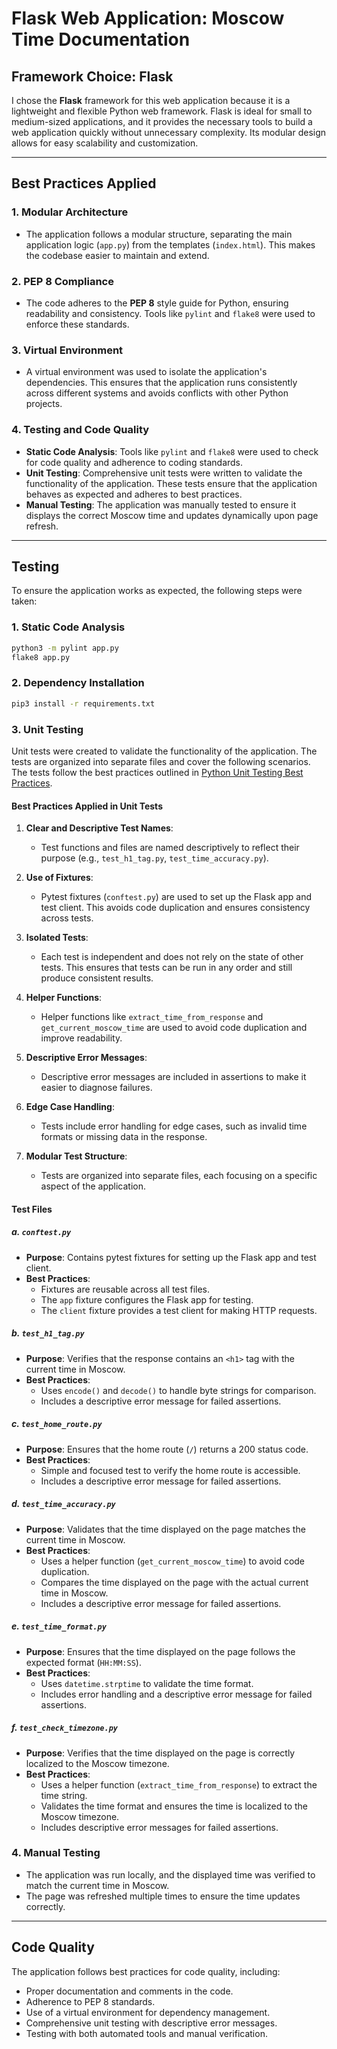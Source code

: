 # Flask Web Application: Moscow Time Documentation

## Framework Choice: Flask

I chose the **Flask** framework for this web application because it is a lightweight and flexible Python web framework. Flask is ideal for small to medium-sized applications, and it provides the necessary tools to build a web application quickly without unnecessary complexity. Its modular design allows for easy scalability and customization.

---

## Best Practices Applied

### 1. **Modular Architecture**

- The application follows a modular structure, separating the main application logic (`app.py`) from the templates (`index.html`). This makes the codebase easier to maintain and extend.

### 2. **PEP 8 Compliance**

- The code adheres to the **PEP 8** style guide for Python, ensuring readability and consistency. Tools like `pylint` and `flake8` were used to enforce these standards.

### 3. **Virtual Environment**

- A virtual environment was used to isolate the application's dependencies. This ensures that the application runs consistently across different systems and avoids conflicts with other Python projects.

### 4. **Testing and Code Quality**

- **Static Code Analysis**: Tools like `pylint` and `flake8` were used to check for code quality and adherence to coding standards.
- **Unit Testing**: Comprehensive unit tests were written to validate the functionality of the application. These tests ensure that the application behaves as expected and adheres to best practices.
- **Manual Testing**: The application was manually tested to ensure it displays the correct Moscow time and updates dynamically upon page refresh.

---

## Testing

To ensure the application works as expected, the following steps were taken:

### **1. Static Code Analysis**

```bash
python3 -m pylint app.py
flake8 app.py
```

### **2. Dependency Installation**

```bash
pip3 install -r requirements.txt
```

### **3. Unit Testing**

Unit tests were created to validate the functionality of the application. The tests are organized into separate files and cover the following scenarios. The tests follow the best practices outlined in [Python Unit Testing Best Practices](https://pytest-with-eric.com/introduction/python-unit-testing-best-practices/).

#### **Best Practices Applied in Unit Tests**

1. **Clear and Descriptive Test Names**:
   - Test functions and files are named descriptively to reflect their purpose (e.g., `test_h1_tag.py`, `test_time_accuracy.py`).

2. **Use of Fixtures**:
   - Pytest fixtures (`conftest.py`) are used to set up the Flask app and test client. This avoids code duplication and ensures consistency across tests.

3. **Isolated Tests**:
   - Each test is independent and does not rely on the state of other tests. This ensures that tests can be run in any order and still produce consistent results.

4. **Helper Functions**:
   - Helper functions like `extract_time_from_response` and `get_current_moscow_time` are used to avoid code duplication and improve readability.

5. **Descriptive Error Messages**:
   - Descriptive error messages are included in assertions to make it easier to diagnose failures.

6. **Edge Case Handling**:
   - Tests include error handling for edge cases, such as invalid time formats or missing data in the response.

7. **Modular Test Structure**:
   - Tests are organized into separate files, each focusing on a specific aspect of the application.

#### **Test Files**

##### **a. `conftest.py`**
- **Purpose**: Contains pytest fixtures for setting up the Flask app and test client.
- **Best Practices**:
  - Fixtures are reusable across all test files.
  - The `app` fixture configures the Flask app for testing.
  - The `client` fixture provides a test client for making HTTP requests.

##### **b. `test_h1_tag.py`**
- **Purpose**: Verifies that the response contains an `<h1>` tag with the current time in Moscow.
- **Best Practices**:
  - Uses `encode()` and `decode()` to handle byte strings for comparison.
  - Includes a descriptive error message for failed assertions.

##### **c. `test_home_route.py`**
- **Purpose**: Ensures that the home route (`/`) returns a 200 status code.
- **Best Practices**:
  - Simple and focused test to verify the home route is accessible.
  - Includes a descriptive error message for failed assertions.

##### **d. `test_time_accuracy.py`**
- **Purpose**: Validates that the time displayed on the page matches the current time in Moscow.
- **Best Practices**:
  - Uses a helper function (`get_current_moscow_time`) to avoid code duplication.
  - Compares the time displayed on the page with the actual current time in Moscow.
  - Includes a descriptive error message for failed assertions.

##### **e. `test_time_format.py`**
- **Purpose**: Ensures that the time displayed on the page follows the expected format (`HH:MM:SS`).
- **Best Practices**:
  - Uses `datetime.strptime` to validate the time format.
  - Includes error handling and a descriptive error message for failed assertions.

##### **f. `test_check_timezone.py`**
- **Purpose**: Verifies that the time displayed on the page is correctly localized to the Moscow timezone.
- **Best Practices**:
  - Uses a helper function (`extract_time_from_response`) to extract the time string.
  - Validates the time format and ensures the time is localized to the Moscow timezone.
  - Includes descriptive error messages for failed assertions.

### **4. Manual Testing**
- The application was run locally, and the displayed time was verified to match the current time in Moscow.
- The page was refreshed multiple times to ensure the time updates correctly.

---

## Code Quality

The application follows best practices for code quality, including:

- Proper documentation and comments in the code.
- Adherence to PEP 8 standards.
- Use of a virtual environment for dependency management.
- Comprehensive unit testing with descriptive error messages.
- Testing with both automated tools and manual verification.
